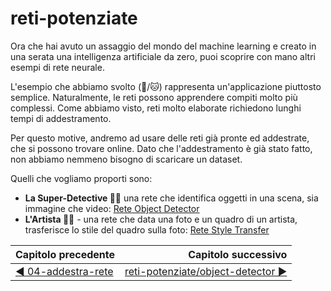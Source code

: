 # reti-potenziate

Ora che hai avuto un assaggio del mondo del machine learning e creato in una serata una intelligenza artificiale da zero, puoi scoprire con mano altri esempi di rete neurale.

L'esempio che abbiamo svolto (🐶/🐱) rappresenta un'applicazione piuttosto semplice. Naturalmente, le reti possono apprendere compiti molto più complessi. Come abbiamo visto, reti molto elaborate richiedono lunghi tempi di addestramento. 

Per questo motive, andremo ad usare delle reti già pronte ed addestrate, che si possono trovare online. Dato che l'addestramento è già stato fatto, non abbiamo nemmeno bisogno di scaricare un dataset.

Quelli che vogliamo proporti sono:

- **La Super-Detective 🕵️‍♀️** una rete che identifica oggetti in una scena, sia immagine che video: [Rete Object Detector](../reti-potenziate/object-detector)
- **L'Artista 👩‍🎨** - una rete che data una foto e un quadro di un artista, trasferisce lo stile del quadro sulla foto: [Rete Style Transfer](../reti-potenziate/style-transfer)


| Capitolo precedente                                                                                                                                          | Capitolo successivo                                                                           |
| :--------------------------------------------------------------------------------------------------------------------------------------------------------------- | ---------------------------------------------------------------------------------------------------: |
| [◀︎ 04-addestra-rete ](../04-addestra-rete )  | [reti-potenziate/object-detector ▶︎](../reti-potenziate/object-detector) |
